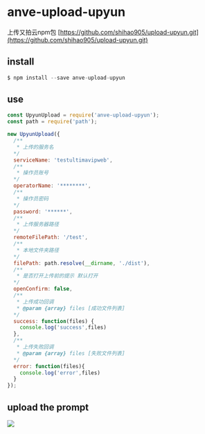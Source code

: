 # anve-upload-upyun 

上传又拍云npm包
[https://github.com/shihao905/upload-upyun.git](https://github.com/shihao905/upload-upyun.git)

## install

```js
$ npm install --save anve-upload-upyun
```

## use

```js
const UpyunUpload = require('anve-upload-upyun');
const path = require('path');

new UpyunUpload({
  /**
   * 上传的服务名
  */
  serviceName: 'testultimavipweb',
  /**
   * 操作员账号
  */
  operatorName: '********',
  /**
   * 操作员密码
  */
  password: '******',
  /**
   * 上传服务器路径
  */
  remoteFilePath: '/test',
  /**
   * 本地文件夹路径
  */
  filePath: path.resolve(__dirname, './dist'),
  /**
   * 是否打开上传前的提示 默认打开
  */
  openConfirm: false,
  /**
   * 上传成功回调
   * @param {array} files [成功文件列表]
  */
  success: function(files) {
    console.log('success',files)
  },
  /**
   * 上传失败回调
   * @param {array} files [失败文件列表]
  */
  error: function(files){
    console.log('error',files)
  }
});
```

## upload the prompt  

![](https://img2.ultimavip.cn/ultimavip/ultimavip-uplaod.png)
